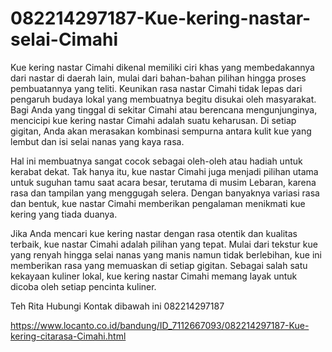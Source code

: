 # 082214297187-Kue-kering-nastar-selai-Cimahi
Kue kering nastar Cimahi dikenal memiliki ciri khas yang membedakannya dari nastar di daerah lain, mulai dari bahan-bahan pilihan hingga proses pembuatannya yang teliti. Keunikan rasa nastar Cimahi tidak lepas dari pengaruh budaya lokal yang membuatnya begitu disukai oleh masyarakat. Bagi Anda yang tinggal di sekitar Cimahi atau berencana mengunjunginya, mencicipi kue kering nastar Cimahi adalah suatu keharusan. Di setiap gigitan, Anda akan merasakan kombinasi sempurna antara kulit kue yang lembut dan isi selai nanas yang kaya rasa.

Hal ini membuatnya sangat cocok sebagai oleh-oleh atau hadiah untuk kerabat dekat. Tak hanya itu, kue nastar Cimahi juga menjadi pilihan utama untuk suguhan tamu saat acara besar, terutama di musim Lebaran, karena rasa dan tampilan yang menggugah selera. Dengan banyaknya variasi rasa dan bentuk, kue nastar Cimahi memberikan pengalaman menikmati kue kering yang tiada duanya.

Jika Anda mencari kue kering nastar dengan rasa otentik dan kualitas terbaik, kue nastar Cimahi adalah pilihan yang tepat. Mulai dari tekstur kue yang renyah hingga selai nanas yang manis namun tidak berlebihan, kue ini memberikan rasa yang memuaskan di setiap gigitan. Sebagai salah satu kekayaan kuliner lokal, kue kering nastar Cimahi memang layak untuk dicoba oleh setiap pencinta kuliner.

Teh Rita
Hubungi Kontak dibawah ini
082214297187

https://www.locanto.co.id/bandung/ID_7112667093/082214297187-Kue-kering-citarasa-Cimahi.html
